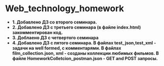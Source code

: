 # Web_technology_homework

- **1. Добавлено ДЗ со второго семинара.**
- **2. Добавлено ДЗ с третьего семинара (в файле index.html) закомментирован код.**
- **3. Доблаено ДЗ с четвертого семинара**
- **4. Добавлено ДЗ с пятого семинара. В файлах test_json,test_xml - задачи на  well formed, с комментарями. В файлах film_collection.json, xml - созданы коллекции любимых фильмов. В файле HomeworkColletcion_postman.json - GET and POST запросы.**

